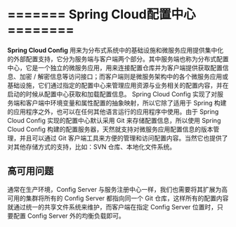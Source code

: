 # =======  Spring Cloud配置中心 ========

**Spring Cloud Config** 用来为分布式系统中的基础设施和微服务应用提供集中化的外部配置支持，它分为服务端与客户端两个部分。其中服务端也称为分布式配置中心，它是一个独立的微服务应用，用来连接配置仓库并为客户端提供获取配置信息、加密 / 解密信息等访问接口；而客户端则是微服务架构中的各个微服务应用或基础设施，它们通过指定的配置中心来管理应用资源与业务相关的配置内容，并在启动的时候从配置中心获取和加载配置信息。
Spring Cloud Config 实现了对服务端和客户端中环境变量和属性配置的抽象映射，所以它除了适用于 Spring 构建的应用程序之外，也可以在任何其他语言运行的应用程序中使用。由于 Spring Cloud Config 实现的配置中心默认采用 Git 来存储配置信息，所以使用 Spring Cloud Config 构建的配置服务器，天然就支持对微服务应用配置信息的版本管理，并且可以通过 Git 客户端工具来方便的管理和访问配置内容。当然它也提供了对其他存储方式的支持，比如：SVN 仓库、本地化文件系统。

## 高可用问题

通常在生产环境，Config Server 与服务注册中心一样，我们也需要将其扩展为高可用的集群将所有的 Config Server 都指向同一个 Git 仓库，这样所有的配置内容就通过统一的共享文件系统来维护，而客户端在指定 Config Server 位置时，只要配置 Config Server 外的均衡负载即可。